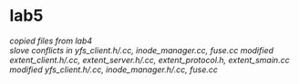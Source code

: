 # lab5

*copied files from lab4*  
*slove conflicts in yfs_client.h/.cc, inode_manager.cc, fuse.cc*
*modified extent_client.h/.cc, extent_server.h/.cc, extent_protocol.h, extent_smain.cc*  
*modified yfs_client.h/.cc, inode_manager.h/.cc, fuse.cc*

